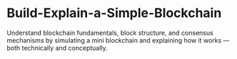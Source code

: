 # Build-Explain-a-Simple-Blockchain
Understand blockchain fundamentals, block structure, and consensus mechanisms by simulating a mini blockchain and explaining how it works — both technically and conceptually.
